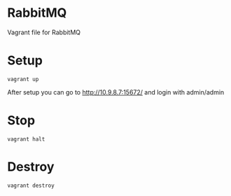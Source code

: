 # RabbitMQ
Vagrant file for RabbitMQ

# Setup
```vagrant up```

After setup you can go to http://10.9.8.7:15672/ and login with admin/admin

# Stop
```vagrant halt```

# Destroy
```vagrant destroy```
